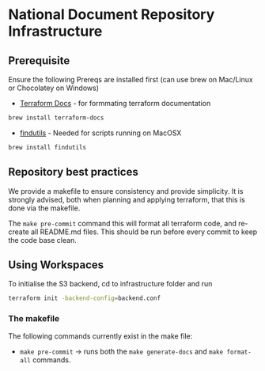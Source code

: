 # National Document Repository Infrastructure 



## Prerequisite
Ensure the following Prereqs are installed first (can use brew on Mac/Linux or Chocolatey on Windows)
- [Terraform Docs](https://terraform-docs.io/) - for formmating terraform documentation
```bash
brew install terraform-docs
```
- [findutils](https://www.gnu.org/software/findutils/) - Needed for scripts running on MacOSX
```bash
brew install findutils
```

## Repository best practices

We provide a makefile to ensure consistency and provide simplicity. It is strongly advised, both when planning and applying terraform, that this is done via the makefile.

The `make pre-commit` command this will format all terraform code, and re-create all README.md files. This should be run before every commit to keep the code base clean.

## Using Workspaces
To initialise the S3 backend, cd to infrastructure folder and run 
```bash
terraform init -backend-config=backend.conf
```

### The makefile

The following commands currently exist in the make file:

- `make pre-commit` -> runs both the `make generate-docs` and `make format-all` commands.